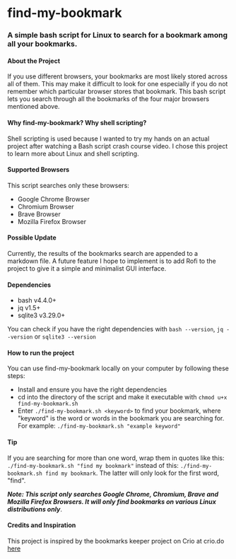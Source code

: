 # find-my-bookmark

### A simple bash script for Linux to search for a bookmark among all your bookmarks.

#### About the Project

If you use different browsers, your bookmarks are most likely stored across all of them. This may make it difficult to look for one especially if you do not remember which particular browser stores that bookmark. This bash script lets you search through all the bookmarks of the four major browsers mentioned above.

#### Why find-my-bookmark? Why shell scripting?
Shell scripting is used because I wanted to try my hands on an actual project after watching a Bash script crash course video. I chose this project to learn more about Linux and shell scripting. 

#### Supported Browsers
This script searches only these browsers:
- Google Chrome Browser
- Chromium Browser
- Brave Browser
- Mozilla Firefox Browser

#### Possible Update
Currently, the results of the bookmarks search are appended to a markdown file. A future feature I hope to implement is to add Rofi to the project to give it a simple and minimalist GUI interface.
 
#### Dependencies
- bash v4.4.0+
- jq v1.5+
- sqlite3 v3.29.0+

You can check if you have the right dependencies with `bash --version`, `jq --version` or `sqlite3 --version`<br>


#### How to run the project
You can use find-my-bookmark locally on your computer by following these steps:
- Install and ensure you have the right dependencies
- cd into the directory of the script and make it executable with `chmod u+x find-my-bookmark.sh`
- Enter `./find-my-bookmark.sh <keyword>` to find your bookmark, where "keyword" is the word or words in the bookmark you are searching for. For example: `./find-my-bookmark.sh "example keyword"`

#### Tip
If you are searching for more than one word, wrap them in quotes like this: `./find-my-bookmark.sh "find my bookmark"` instead of this: `./find-my-bookmark.sh find my bookmark`. The latter will only look for the first word, "find".

***Note: This script only searches Google Chrome, Chromium, Brave and Mozilla Firefox Browsers. It will only find bookmarks on various Linux distributions only***.

#### Credits and Inspiration
This project is inspired by the bookmarks keeper project on Crio at crio.do [here](https://www.crio.do/projects/bash-bookmarks-keeper/)

